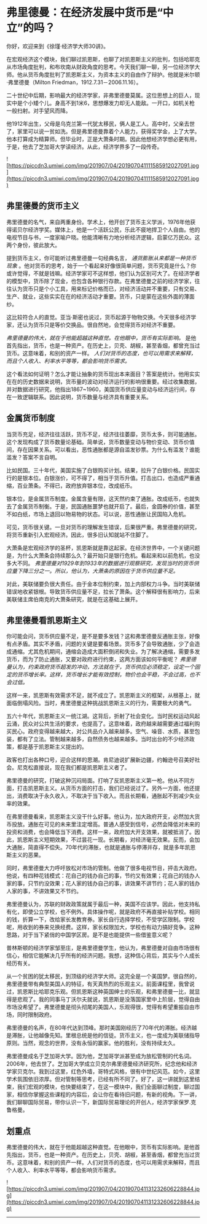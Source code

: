 # 弗里德曼：在经济发展中货币是“中立”的吗？

你好，欢迎来到《徐瑾·经济学大师30讲》。

在宏观经济这个模块，我们聊过凯恩斯，也聊了对凯恩斯主义的批判，包括哈耶克从市场角度批判，和布坎南从财政角度的思考。今天我们聊一聊，另一位经济学大师。他从货币角度批判了凯恩斯主义，为资本主义的自由作了辩护。他就是米尔顿·弗里德曼（Milton Friedman，1912.7.31－2006.11.16）。

二十世纪中后期，影响最大的经济学家，非弗里德曼莫属。这位思想上的巨人，现实中是个小矮个儿。身高不到1米6，思想爆发力却无人能敌。一开口，如机关枪一般扫射。对手望风而降。

他1912年出生，父母是乌克兰第一代犹太移民，俩人是工人。高中时，父亲去世了，家里可以说一贫如洗。但是弗里德曼靠着个人能力，获得奖学金，上了大学。他本打算成为精算师。但毕业时，正是大萧条时期。因此他想经济学想必更有用，于是，他去了芝加哥大学读经济。从此，经济学界多了一段传奇。

![https://piccdn3.umiwi.com/img/201907/04/201907041111585912027091.jpg](https://piccdn3.umiwi.com/img/201907/04/201907041111585912027091.jpg)

## 弗里德曼的货币主义

弗里德曼的名气，来自两重身份。学术上，他开创了货币主义学派，1976年他获得诺贝尔经济学奖。媒体上，他是一个活跃公民，乐此不疲地捍卫个人自由。他的电视节目与书，一度家喻户晓。他能清晰有力地分析经济逻辑，启蒙亿万民众。这两个身份，彼此放大。

提到货币主义，你可能听过弗里德曼一句经典名言， *通货膨胀从来都是一种货币现象* 。他对货币的思考，始于一个看起来好像很简单问题，货币究竟是什么？你或许觉得，不就是钱嘛。经济学家可不这样想，他们认为区别可大了。在经济学者的模型中，货币除了现金，也包含各种银行存款。在弗里德曼之前的经济学家，往往认为货币只是个小工具，用来标记价格而已，对经济活动并不重要，只有交易、生产、就业，这些实实在在的经济活动才重要。货币，只是蒙在这些外面的薄面纱。

这比较符合人的直觉。亚当·斯密也说过，货币起源于物物交换。今天很多经济学家，还认为货币只是等价交换品。很自然地，会觉得货币对经济不重要。

 *弗里德曼的伟大，就在于他能超越这种直觉。在他眼中，货币有实际影响。* 是他首先指出，货币，也是一种资产。在历史上，贝壳、胡椒，甚至香烟，都曾充当过货币。这意味着，和别的资产一样。 *人们对货币的态度，也可以用需求来解释，而且个人收入、利率水平等等，都会影响货币需求。*

这个看法如何证明？怎么才能让抽象的货币现出本来面目？答案是统计。他用实实在在的历史数据来说明，货币量的波动对经济运行的影响很重要。经过收集数据，并对数据进行研究，他指出1867~1960，美国货币供应量变动与经济运行间，存在一致逻辑联系。因此说明，货币数量与经济具有重要关系。

## 金属货币制度

当货币充足，经济往往活跃，货币不足，经济往往萎靡，货币太多，则可能通胀。这个发现构成了货币数量论基础。简单说，货币数量变动与物价变动、货币价值间，存在因果关系。可以看出，恶性通胀都是源自滥发钞票。为什么有滥发？谁能滥发？答案不言自明。

比如民国。三十年代，美国实施了白银购买计划。结果，拉升了白银价格。民国实行的是银本位。白银涨价，可不得了，相当于货币升值。打击出口，也造成严重通缩，百业萧条。不得已，政府放弃银本位，改成纸币。

银本位，是金属货币制度。金属含量有限，这天然约束了通胀。改成纸币，也就失去了金属货币制衡。于是，民国通胀噩梦也就开启了。最后，金圆券的价值，甚至不如白纸，市场上退回以物易物的状态。可以说，恶性通胀让民国陷入危机。

可见，货币很关键。一旦对货币的理解发生错误，后果很严重。弗里德曼的研究，将货币重新引入宏观经济。因此，很多旧认知就站不住脚了。

大萧条是宏观经济学的圣杯，凯恩斯就是靠这起家。在经济世界中，一个关键问题是，为什么大萧条会持续那么久？最开始只是银行危机。看起来和以前危机，也没多大不同。 *弗里德曼对1929年到1933年的数据进行观察研究，发现当时的货币供应量下降三分之一。所以，他认为，大萧条的原因在于货币供应量不足。*

对此，美联储要负很大责任。由于金本位制约束，加上内部权力斗争。当时美联储错误地收紧银根。导致货币供应量不足，拉长了萧条。这个解释很有影响力，后来美联储主席伯南克的大萧条研究，就是在这基础上展开。

## 弗里德曼看凯恩斯主义

你可能会问，货币供应量不足，是不是要多发钱？这和弗里德曼反通胀主张，好像有点矛盾。其实不矛盾，问题的关键是要看场景。货币多了会导致通胀，少了会造成通缩。尤其危机期间，通缩会造成大面积倒闭和失业。为了解决通缩，需要多发货币，而为了防止通胀，又要对政府进行约束，这两方面该如何平衡呢？ *弗里德曼认为，约束政府货币超发的冲动，方法就在于，货币供应必须稳定，设定一个固定的货币增长率。这样，货币增长才能有效控制，物价也会平稳，不会过高，也不会过低。*

这样一来，凯恩斯有效需求不足，就不成立了。凯恩斯主义的框架，从根基上，就面临倒塌风险。当时，弗里德曼这种挑战凯恩斯主义的行为，需要极大的勇气。

五六十年代，凯恩斯主义一统江湖。这背后，折射了社会变化。当时民权运动风起云涌，民众对公共生活的要求，也提高了。这意味着，政府越来越需要通过福利购买民心。政府变得越来越大，对公共品介入越来越多。空气、噪音、水质，甚至包装，都有了立法。管制越来越多，自然债务也越来越多。当时出台的不少经济政策，都是基于凯恩斯主义提出的。

政客也打出各种口号，迎合这样的思潮。肯尼迪说扩展新边疆，约翰逊号召美好社会。尼克松直接说，现在我们都是凯恩斯主义者了。

弗里德曼的研究，打破这种沉闷局面。打响了反凯恩斯主义第一枪。他从不同方面，打击凯恩斯主义。从货币方面的打击，我们已经说过了。另外一方面，他还提出，消费取决于永久收入，不取决于当下收入。而且长期看，通胀起不到减少失业率的效果。

在弗里德曼看来，凯恩斯主义没干什么好事。他认为，加大政府开支，必然加大货币投放。通胀在可见的未来里注定增高。普通人感受到信号，必然会降低对未来的投资和消费，也会降低当下消费。这样一来，政府加大开支效果，就被抵消了。因此，凯恩斯主义短期效果，不过昙花一现。长期看，对经济毫无效果。反而，会加大通胀，简直得不偿失。70年代的滞胀，也就是通胀与停滞并存，就是多年凯恩斯主义的恶果。

同时，弗里德曼大力呼吁放松对市场的管制。他做了很多电视节目，抨击大政府。他说，有四种花钱模式：花自己的钱办自己的事，节约又有效果；花自己的钱办人家的事，只节约没效果；花人家的钱办自己的事，讲效果不讲节约；花人家的钱办人家的事，不讲效果又不节约。

弗里德曼认为，苏联的财政政策就属于最后一种，美国不应该学。因此，他支持私有化，即使公立学校，也不例外。具体操作呢，就是政府不再直接补贴学校。相同的钱，折算一下，改给家长发教育券。家长自行选择学校，不受学区限制。学校呢，用收到的券来兑换经费。这样，家长权限加大，学校也有动力搞好竞争。这种思路，对于当下紧俏的中国学区房。是不是也能提供一些借鉴意义呢？

普林斯顿的经济学家邹至庄，是弗里德曼学生，他认为，弗里德曼对自由市场很有信心，相信它能解决几乎所有的经济问题。我想，这种信心背后，其实与个人成长经历有关。

从一个贫困的犹太移民，到顶级的经济学大师。这完全是一个美国梦。很自然的，弗里德曼带有典型美国人的特征，有天真热烈的乐观主义。前面课程里，我曾说过，凯恩斯比哈耶克乐观。但凯恩斯这种英国绅士的乐观，和弗里德曼一比，就显得是悲观了。我的同事马丁沃尔夫就说，凯恩斯是没落国家里中上阶层，觉得自由市场没希望了。弗里德曼是彻头彻尾的美国人，乐观得很，觉得有希望重振自由市场，同时限制政府。

弗里德曼的名声，在80年代达到顶峰。那时美国刚经历了70年代的滞胀。经济越是滞胀，让他越像先知。里根总统是他的信徒。货币主义，也一度成为美联储指导原则。当然，观念的世界，没有永恒的赢家。他的胜利，没有持续太久。

弗里德曼成名于芝加哥大学。因为他，芝加哥学派甚至成为放松管制的代名词。2006年，他去世了。芝加哥大学成立贝克尔弗里德曼经济研究所，纪念他和经济学家贝克尔。我到过这里，红色外墙，哥特式风格，很有中世纪风范。如今，这里学术氛围依旧浓厚。但对管制等思考，已经有所不同了。好了，这一讲就到这里结束，我们宏观的模块，也快要结束了，在这一模块中，我们全面聊过制度，聊过国家，相信你掌握这些课程的内容后，会让你在看待旧问题，有新的视角。下一讲，我们聊聊国际贸易，带你认识一下，新国际贸易理论的开创人，经济学家保罗.克鲁格曼。

## 划重点

弗里德曼的伟大，就在于他能超越这种直觉。在他眼中，货币有实际影响。是他首先指出，货币，也是一种资产。在历史上，贝壳、胡椒，甚至香烟，都曾充当过货币。这意味着，和别的资产一样。人们对货币的态度，也可以用需求来解释，而且个人收入、利率水平等等，都会影响货币需求。

![https://piccdn3.umiwi.com/img/201907/04/201907041131232606228844.jpg](https://piccdn3.umiwi.com/img/201907/04/201907041131232606228844.jpg)

---
